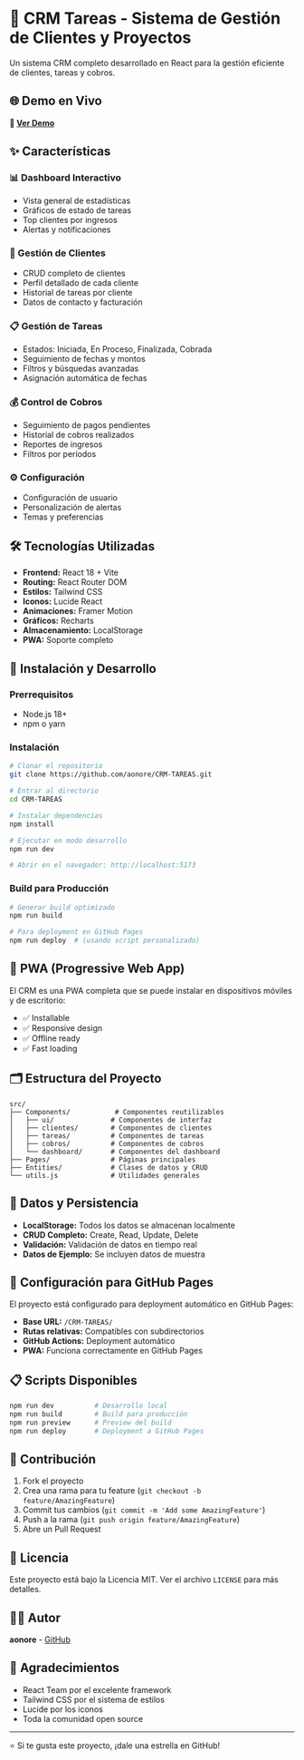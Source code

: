 # 🏢 CRM Tareas - Sistema de Gestión de Clientes y Proyectos

Un sistema CRM completo desarrollado en React para la gestión eficiente de clientes, tareas y cobros.

## 🌐 Demo en Vivo

**🔗 [Ver Demo](https://aonore.github.io/CRM-TAREAS/)**

## ✨ Características

### 📊 Dashboard Interactivo
- Vista general de estadísticas
- Gráficos de estado de tareas
- Top clientes por ingresos
- Alertas y notificaciones

### 👥 Gestión de Clientes
- CRUD completo de clientes
- Perfil detallado de cada cliente
- Historial de tareas por cliente
- Datos de contacto y facturación

### 📋 Gestión de Tareas
- Estados: Iniciada, En Proceso, Finalizada, Cobrada
- Seguimiento de fechas y montos
- Filtros y búsquedas avanzadas
- Asignación automática de fechas

### 💰 Control de Cobros
- Seguimiento de pagos pendientes
- Historial de cobros realizados
- Reportes de ingresos
- Filtros por períodos

### ⚙️ Configuración
- Configuración de usuario
- Personalización de alertas
- Temas y preferencias

## 🛠️ Tecnologías Utilizadas

- **Frontend:** React 18 + Vite
- **Routing:** React Router DOM
- **Estilos:** Tailwind CSS
- **Iconos:** Lucide React
- **Animaciones:** Framer Motion
- **Gráficos:** Recharts
- **Almacenamiento:** LocalStorage
- **PWA:** Soporte completo

## 🚀 Instalación y Desarrollo

### Prerrequisitos
- Node.js 18+ 
- npm o yarn

### Instalación
```bash
# Clonar el repositorio
git clone https://github.com/aonore/CRM-TAREAS.git

# Entrar al directorio
cd CRM-TAREAS

# Instalar dependencias
npm install

# Ejecutar en modo desarrollo
npm run dev

# Abrir en el navegador: http://localhost:5173
```

### Build para Producción
```bash
# Generar build optimizado
npm run build

# Para deployment en GitHub Pages
npm run deploy  # (usando script personalizado)
```

## 📱 PWA (Progressive Web App)

El CRM es una PWA completa que se puede instalar en dispositivos móviles y de escritorio:

- ✅ Installable
- ✅ Responsive design
- ✅ Offline ready
- ✅ Fast loading

## 🗂️ Estructura del Proyecto

```
src/
├── Components/           # Componentes reutilizables
│   ├── ui/              # Componentes de interfaz
│   ├── clientes/        # Componentes de clientes
│   ├── tareas/          # Componentes de tareas
│   ├── cobros/          # Componentes de cobros
│   └── dashboard/       # Componentes del dashboard
├── Pages/               # Páginas principales
├── Entities/            # Clases de datos y CRUD
└── utils.js             # Utilidades generales
```

## 💾 Datos y Persistencia

- **LocalStorage:** Todos los datos se almacenan localmente
- **CRUD Completo:** Create, Read, Update, Delete
- **Validación:** Validación de datos en tiempo real
- **Datos de Ejemplo:** Se incluyen datos de muestra

## 🔧 Configuración para GitHub Pages

El proyecto está configurado para deployment automático en GitHub Pages:

- **Base URL:** `/CRM-TAREAS/`
- **Rutas relativas:** Compatibles con subdirectorios
- **GitHub Actions:** Deployment automático
- **PWA:** Funciona correctamente en GitHub Pages

## 📋 Scripts Disponibles

```bash
npm run dev          # Desarrollo local
npm run build        # Build para producción
npm run preview      # Preview del build
npm run deploy       # Deployment a GitHub Pages
```

## 🤝 Contribución

1. Fork el proyecto
2. Crea una rama para tu feature (`git checkout -b feature/AmazingFeature`)
3. Commit tus cambios (`git commit -m 'Add some AmazingFeature'`)
4. Push a la rama (`git push origin feature/AmazingFeature`)
5. Abre un Pull Request

## 📄 Licencia

Este proyecto está bajo la Licencia MIT. Ver el archivo `LICENSE` para más detalles.

## 👨‍💻 Autor

**aonore** - [GitHub](https://github.com/aonore)

## 🙏 Agradecimientos

- React Team por el excelente framework
- Tailwind CSS por el sistema de estilos
- Lucide por los iconos
- Toda la comunidad open source

---

⭐ Si te gusta este proyecto, ¡dale una estrella en GitHub!